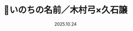 ---
layout: Cover
permalink: /InochiNoNamae/
title: 🪺いのちの名前／木村弓×久石譲
path: 20251024_InochiNoNamae
date: 2025.10.24
youtube: GSiDDwbAmQs
bilibili: BV1QwshzUE4G
netease: 288900576
qq: 
shorts_youtube: 
shorts_bilibili: 
---